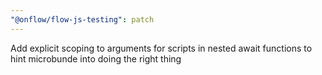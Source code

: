 ```yaml
---
"@onflow/flow-js-testing": patch
---
```


Add explicit scoping to arguments for scripts in nested await functions to hint microbunde into doing the right thing
